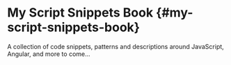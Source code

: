 # My Script Snippets Book {\#my-script-snippets-book}

A collection of code snippets, patterns and descriptions around JavaScript, Angular, and more to come...

